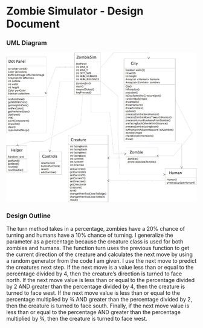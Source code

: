 # Zombie Simulator - Design Document

### UML Diagram
<img src= "Project_UML.jpg">

### Design Outline
The turn method takes in a percentage, zombies have a 20% chance of turning and humans have a 10% chance of turning. I generalize the parameter as a percentage because the creature class is used for both zombies and humans. The function turn uses the previous function to get the current direction of the creature and calculates the next move by using a random generator from the code I am given. I use the next move to predict the creatures next step. If the next move is a value less than or equal to the percentage divided by 4, then the creature’s direction is turned to face north. If the next move value is less than or equal to the percentage divided by 2 AND greater than the percentage divided by 4, then the creature is turned to face west. If the next move value is less than or equal to the percentage multiplied by 3⁄4 AND greater than the percentage divided by 2, then the creature is turned to face south. Finally, if the next move value is less than or equal to the percentage AND greater than the percentage multiplied by 3⁄4, then the creature is turned to face west.
